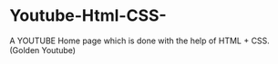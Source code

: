 # Youtube-Html-CSS-
A YOUTUBE Home page which is done with the help of HTML + CSS. (Golden Youtube)
